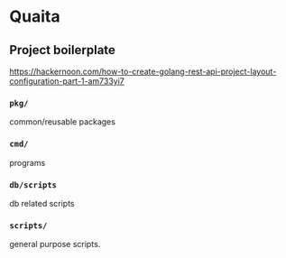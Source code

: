 # Quaita


## Project boilerplate
https://hackernoon.com/how-to-create-golang-rest-api-project-layout-configuration-part-1-am733yi7

### `pkg/`
common/reusable packages

### `cmd/`
programs

### `db/scripts`
db related scripts

### `scripts/`
general purpose scripts.


